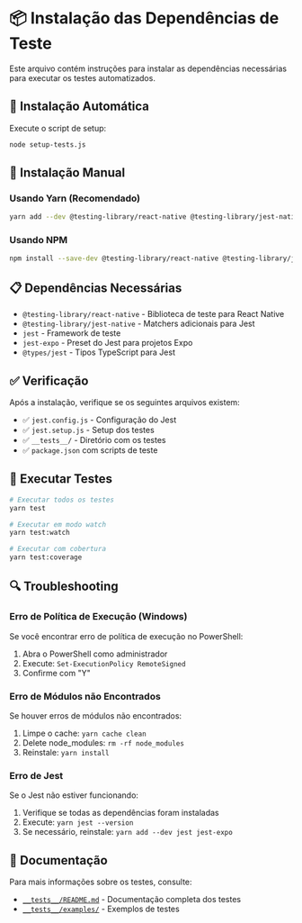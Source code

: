 # 📦 Instalação das Dependências de Teste

Este arquivo contém instruções para instalar as dependências necessárias para executar os testes automatizados.

## 🚀 Instalação Automática

Execute o script de setup:

```bash
node setup-tests.js
```

## 🔧 Instalação Manual

### Usando Yarn (Recomendado)

```bash
yarn add --dev @testing-library/react-native @testing-library/jest-native jest jest-expo @types/jest
```

### Usando NPM

```bash
npm install --save-dev @testing-library/react-native @testing-library/jest-native jest jest-expo @types/jest
```

## 📋 Dependências Necessárias

- `@testing-library/react-native` - Biblioteca de teste para React Native
- `@testing-library/jest-native` - Matchers adicionais para Jest
- `jest` - Framework de teste
- `jest-expo` - Preset do Jest para projetos Expo
- `@types/jest` - Tipos TypeScript para Jest

## ✅ Verificação

Após a instalação, verifique se os seguintes arquivos existem:

- ✅ `jest.config.js` - Configuração do Jest
- ✅ `jest.setup.js` - Setup dos testes
- ✅ `__tests__/` - Diretório com os testes
- ✅ `package.json` com scripts de teste

## 🧪 Executar Testes

```bash
# Executar todos os testes
yarn test

# Executar em modo watch
yarn test:watch

# Executar com cobertura
yarn test:coverage
```

## 🔍 Troubleshooting

### Erro de Política de Execução (Windows)

Se você encontrar erro de política de execução no PowerShell:

1. Abra o PowerShell como administrador
2. Execute: `Set-ExecutionPolicy RemoteSigned`
3. Confirme com "Y"

### Erro de Módulos não Encontrados

Se houver erros de módulos não encontrados:

1. Limpe o cache: `yarn cache clean`
2. Delete node_modules: `rm -rf node_modules`
3. Reinstale: `yarn install`

### Erro de Jest

Se o Jest não estiver funcionando:

1. Verifique se todas as dependências foram instaladas
2. Execute: `yarn jest --version`
3. Se necessário, reinstale: `yarn add --dev jest jest-expo`

## 📖 Documentação

Para mais informações sobre os testes, consulte:

- [`__tests__/README.md`](__tests__/README.md) - Documentação completa dos testes
- [`__tests__/examples/`](__tests__/examples/) - Exemplos de testes
